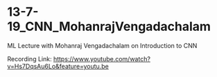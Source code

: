 # 13-7-19_CNN_MohanrajVengadachalam
ML Lecture with Mohanraj Vengadachalam on Introduction to CNN

Recording Link: https://www.youtube.com/watch?v=Hs7DqsAu6Lo&feature=youtu.be
